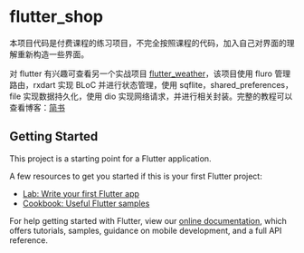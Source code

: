 # flutter_shop

本项目代码是付费课程的练习项目，不完全按照课程的代码，加入自己对界面的理解重新构造一些界面。

对 flutter 有兴趣可查看另一个实战项目 [flutter_weather](https://github.com/kukyxs/flutter_weather)，该项目使用 fluro 管理路由，rxdart 实现 BLoC 并进行状态管理，使用 sqflite，shared_preferences，file 实现数据持久化，使用 dio 实现网络请求，并进行相关封装。完整的教程可以查看博客：[简书](https://www.jianshu.com/nb/34950817)

## Getting Started

This project is a starting point for a Flutter application.

A few resources to get you started if this is your first Flutter project:

- [Lab: Write your first Flutter app](https://flutter.io/docs/get-started/codelab)
- [Cookbook: Useful Flutter samples](https://flutter.io/docs/cookbook)

For help getting started with Flutter, view our 
[online documentation](https://flutter.io/docs), which offers tutorials, 
samples, guidance on mobile development, and a full API reference.
